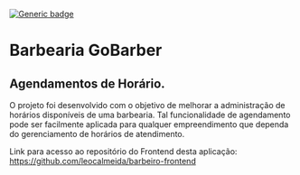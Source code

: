[![Generic badge](https://img.shields.io/badge/node->=12.16.3-<COLOR>.svg)](https://shields.io/)
# Barbearia GoBarber
## Agendamentos de Horário.

O projeto foi desenvolvido com o objetivo de melhorar a administração de horários disponíveis de uma barbearia.
Tal funcionalidade de agendamento pode ser facilmente aplicada para qualquer empreendimento que dependa do gerenciamento de horários de atendimento.

Link para acesso ao repositório do Frontend desta aplicação: https://github.com/leocalmeida/barbeiro-frontend
